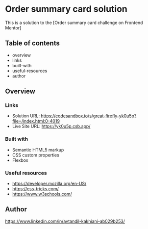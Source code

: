 # Order summary card solution

This is a solution to the [Order summary card challenge on Frontend Mentor]

## Table of contents

- overview
- links
- built-with
- useful-resources
- author


## Overview


### Links

- Solution URL: https://codesandbox.io/s/great-firefly-yk0u5p?file=/index.html:0-4019
- Live Site URL: https://yk0u5p.csb.app/

### Built with

- Semantic HTML5 markup
- CSS custom properties
- Flexbox


### Useful resources

- https://developer.mozilla.org/en-US/
- https://css-tricks.com/
- https://www.w3schools.com/

## Author

https://www.linkedin.com/in/avtandil-kakhiani-ab029b253/





